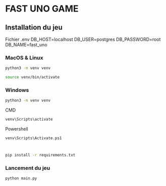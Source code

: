 # FAST UNO GAME

## Installation du jeu
Fichier .env
DB_HOST=localhost
DB_USER=postgres
DB_PASSWORD=root
DB_NAME=fast_uno

### MacOS & Linux

```sh
python3 -m venv venv
```

```sh
source venv/bin/activate
```

### Windows

```sh
python3 -m venv venv
```

CMD

```sh
venv\Scripts\activate
```

Powershell

```sh
venv\Scripts\Activate.ps1
```

#
```sh
pip install -r requirements.txt
```

### Lancement du jeu

```sh
python main.py
```
